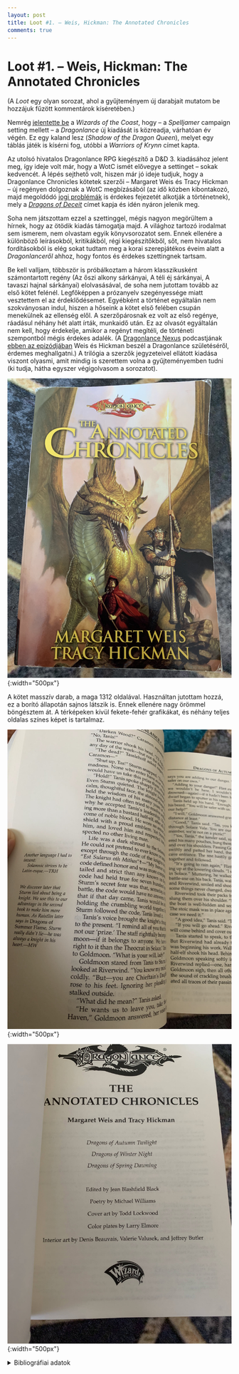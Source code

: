 ```yaml
---
layout: post
title: Loot #1. – Weis, Hickman: The Annotated Chronicles
comments: true
---
```


# Loot #1. – Weis, Hickman: The Annotated Chronicles

(A _Loot_ egy olyan sorozat, ahol a gyűjteményem új darabjait mutatom be 
hozzájuk fűzött kommentárok kíséretében.)

Nemrég [jelentette be](https://www.youtube.com/watch?v=FMHspJ92-hg) a _Wizards_ 
_of the Coast_, hogy – a _Spelljamer_ campaign setting mellett – a _Dragonlance_ 
új kiadását is közreadja, várhatóan év végén. Ez egy kaland lesz
(_Shadow of the Dragon Queen_), melyet egy táblás játék is kísérni fog, utóbbi a 
_Warriors of Krynn_ címet kapta.

Az utolsó hivatalos Dragonlance RPG kiegészítő a D&D 3. kiadásához jelent meg, 
így ideje volt már, hogy a WotC ismét elővegye a settinget – sokak kedvencét. A 
lépés sejthető volt, hiszen már jó ideje tudjuk, hogy a Dragonlance Chronicles 
kötetek szerzői – Margaret Weis és Tracy Hickman – új regényen dolgoznak a WotC 
megbízásából (az idő közben kibontakozó, majd megoldódó 
[jogi problémák](https://www.enworld.org/threads/dragonlances-margaret-weis-tracy-hickman-are-suing-wotc-for-breach-of-contract.675697/) 
is érdekes fejezetét alkotják a történetnek), mely a 
[_Dragons of Deceit_](https://www.amazon.com/dp/1984819321) címet kapja és idén 
nyáron jelenik meg.

Soha nem játszottam ezzel a szettinggel, mégis nagyon megörültem a hírnek, hogy 
az ötödik kiadás támogatja majd. A világhoz tartozó irodalmat sem ismerem, nem 
olvastam egyik könyvsorozatot sem. Ennek ellenére a különböző leírásokból, 
kritikákból, régi kiegészítőkből, sőt, nem hivatalos fordításokból is elég sokat 
tudtam meg a korai szerepjátékos éveim alatt a _Dragonlanceről_ ahhoz, hogy 
fontos és érdekes szettingnek tartsam.

Be kell valljam, többször is próbálkoztam a három klasszikusként számontartott 
regény (Az őszi alkony sárkányai, A téli éj sárkányai, A tavaszi hajnal 
sárkányai) elolvasásával, de soha nem jutottam tovább az első kötet felénél. 
Legfőképpen a prózanyelv szegényessége miatt vesztettem el az érdeklődésemet. 
Egyébként a történet egyáltalán nem szokványosan indul, hiszen a hőseink a kötet 
első felében csupán menekülnek az ellenség elől. A szerzőpárosnak ez volt az 
első regénye, ráadásul néhány hét alatt írták, munkaidő után. Ez az olvasót 
egyáltalán nem kell, hogy érdekelje, amikor a regényt megítéli, de történeti 
szempontból mégis érdekes adalék. (A 
[Dragonlance Nexus](https://dragonlancenexus.com/) podcastjának 
[ebben az epizódjában](https://open.spotify.com/episode/5DfKL8rIaejVQS5qLQIp7q?si=4c05751f3584455b) 
Weis és Hickman beszél a Dragonlance születéséről, érdemes meghallgatni.) A 
trilógia a szerzők jegyzeteivel ellátott kiadása viszont olyasmi, amit mindig is 
szerettem volna a gyűjteményemben tudni (ki tudja, hátha egyszer végigolvasom 
a sorozatot).

![Borító](/assets/DLAC01.jpeg){:width="500px"}

A kötet masszív darab, a maga 1312 oldalával. Használtan jutottam hozzá, ez a 
borító állapotán sajnos látszik is. Ennek ellenére nagy örömmel böngésztem át. A 
térképeken kívül fekete-fehér grafikákat, és néhány teljes oldalas színes képet 
is tartalmaz.

![Széljegyzet](/assets/DLAC02.jpeg){:width="500px"}


![Címoldal](/assets/DLAC03.jpeg){:width="500px"}

<details>
 <summary>Bibliográfiai adatok</summary>

  Margaret Weis, Tracy Hickman: _The Annotated Chronicles_, Wizards of the Coast, 
  Renton (WA), 2002.

  ISBN: 0786918705

  1312 oldal.
</details>